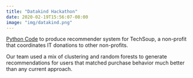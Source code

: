 ```yaml
---
title: "Datakind Hackathon"
date: 2020-02-19T15:56:07-08:00
image: "img/datakind.png"
---
```


[Python Code](https://github.com/DataKind-SF/datadive_201503_techsoup-global/blob/master/recommenderA/DataDive2015_TechSoup_Recommender.ipynb) to produce recommender system for TechSoup, a non-profit that coordinates IT donations to other non-profits. 

<!--more-->
Our team used a mix of clustering and random forests to generate recommendations for users that matched purchase behavior much better than any current approach.